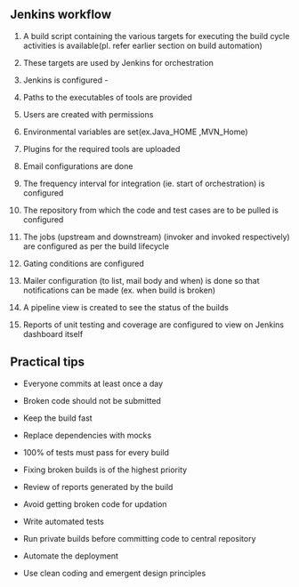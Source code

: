 ## Jenkins workflow

1. A build script containing the various targets for executing the build cycle activities is available(pl. refer earlier section on build automation)

2. These targets are used by Jenkins for orchestration

3. Jenkins is configured -

4. Paths to the executables of tools are provided

5. Users are created with permissions

6. Environmental variables are set(ex.Java_HOME ,MVN_Home)

7. Plugins for the required tools are uploaded

8. Email configurations are done

9. The frequency interval for integration (ie. start of orchestration) is configured

10. The repository from which the code and test cases are to be pulled is configured

11. The jobs (upstream and downstream) (invoker and invoked respectively) are configured as per the build lifecycle

12. Gating conditions are configured

13. Mailer configuration (to list, mail body and when) is done so that notifications can be made (ex. when build is broken)

14. A pipeline view is created to see the status of the builds

15. Reports of unit testing and coverage are configured to view on Jenkins dashboard itself

## Practical tips

* Everyone commits at least once a day

* Broken code should not be submitted

* Keep the build fast

* Replace dependencies with mocks

* 100% of tests must pass for every build

* Fixing broken builds is of the highest priority

* Review of reports generated by the build

* Avoid getting broken code for updation

* Write automated tests

* Run private builds before committing code to central repository

* Automate the deployment

* Use clean coding and emergent design principles
